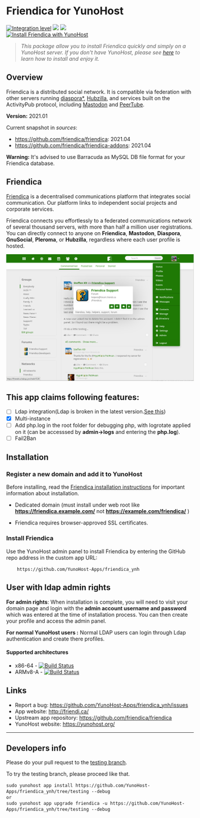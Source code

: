 # Friendica for YunoHost

[![Integration level](https://dash.yunohost.org/integration/friendica.svg)](https://dash.yunohost.org/appci/app/friendica) ![](https://ci-apps.yunohost.org/ci/badges/friendica.status.svg) ![](https://ci-apps.yunohost.org/ci/badges/friendica.maintain.svg)  
[![Install Friendica with YunoHost](https://install-app.yunohost.org/install-with-yunohost.png)](https://install-app.yunohost.org/?app=friendica)


> *This package allow you to install Friendica quickly and simply on a YunoHost server.
If you don't have YunoHost, please see [here](https://yunohost.org/#/install) to learn how to install and enjoy it.*

## Overview
Friendica is a distributed social network. It is compatible via federation with other servers running [diaspora\*](https://diasporafoundation.org/), [Hubzilla](https://hubzilla.org//page/hubzilla/hubzilla-project), and services built on the ActivityPub protocol, including [Mastodon](https://joinmastodon.org/) and [PeerTube](https://joinpeertube.org/).

**Version:** 2021.01

Current snapshot in *sources*:

* https://github.com/friendica/friendica: 2021.04
* https://github.com/friendica/friendica-addons: 2021.04

**Warning:** It's advised to use Barracuda as MySQL DB file format for your Friendica database.

## Friendica
[Friendica](http://friendi.ca/) is a decentralised communications platform that integrates social communication. Our platform links to independent social projects and corporate services.

Friendica connects you effortlessly to a federated communications network of several thousand servers, with more than half a million user registrations. You can directly connect to anyone on **Friendica**, **Mastodon**, **Diaspora**, **GnuSocial**, **Pleroma**, or **Hubzilla**, regardless where each user profile is hosted.

![](https://raw.githubusercontent.com/friendica/friendica/develop/images/screenshots/friendica-frio-green-profle-1.png)

## This app claims following features:
- [ ] Ldap integration(Ldap is broken in the latest version.[See this](https://github.com/friendica/friendica/issues/4140#issuecomment-731579013))
- [X] Multi-instance
- [ ] Add php.log in the root folder for debugging php, with logrotate applied on it (can be accesssed by **admin->logs** and entering the **php.log**).
- [ ] Fail2Ban

## Installation

### Register a new domain and add it to YunoHost

Before installing, read the [Friendica installation instructions](https://github.com/friendica/friendica/blob/develop/doc/Install.md) for important information about installation.

- Dedicated domain (must install under web root like **https://friendica.example.com/** not **https://example.com/friendica/** )

- Friendica requires browser-approved SSL certificates.

### Install Friendica
Use the YunoHost admin panel to install Friendica by entering the GitHub repo address in the custom app URL:

		https://github.com/YunoHost-Apps/friendica_ynh

## User with ldap admin rights
**For admin rights**: When installation is complete, you will need to visit your domain page and login with the **admin account username and password** which was entered at the time of installation process. You can then create your profile and access the admin panel.

 **For normal YunoHost users :** Normal LDAP users can login through Ldap authentication and create there profiles.

#### Supported architectures

* x86-64 - [![Build Status](https://ci-apps.yunohost.org/ci/logs/friendica%20%28Official%29.svg)](https://ci-apps.yunohost.org/ci/apps/friendica/)
* ARMv8-A - [![Build Status](https://ci-apps-arm.yunohost.org/ci/logs/friendica%20%28Official%29.svg)](https://ci-apps-arm.yunohost.org/ci/apps/friendica/)

## Links

 * Report a bug: https://github.com/YunoHost-Apps/friendica_ynh/issues
 * App website: http://friendi.ca/
 * Upstream app repository: https://github.com/friendica/friendica
 * YunoHost website: https://yunohost.org/

---

## Developers info

Please do your pull request to the [testing branch](https://github.com/YunoHost-Apps/friendica_ynh/tree/testing).

To try the testing branch, please proceed like that.
```
sudo yunohost app install https://github.com/YunoHost-Apps/friendica_ynh/tree/testing --debug
or
sudo yunohost app upgrade friendica -u https://github.com/YunoHost-Apps/friendica_ynh/tree/testing --debug
```
